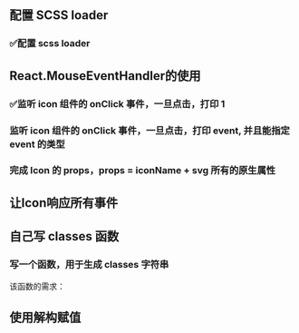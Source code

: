 ## 配置 SCSS loader

### ✅配置 scss loader 
## React.MouseEventHandler的使用

### ✅监听 icon 组件的 onClick 事件，一旦点击，打印 1

### 监听 icon 组件的 onClick 事件，一旦点击，打印 event, 并且能指定 event 的类型

### 完成 Icon 的 props，props = iconName + svg 所有的原生属性

## 让Icon响应所有事件 

## 自己写 classes 函数

### 写一个函数，用于生成 classes 字符串 

该函数的需求：

## 使用解构赋值

